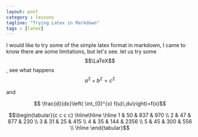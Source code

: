 ```yaml
---
layout: post
category : lessons
tagline: "Trying Latex in Markdown"
tags : [latex]
---
```

I would like to try some of the simple latex format in markdown, I came to know there are some limitations, but let's see.
let us try some $$\LaTeX$$, see what happens $$a^2 + b^2 = c^2$$ 

and 

$$ \frac{d}{dx}\left( \int_{0}^{x} f(u)\,du\right)=f(x)$$
<!--more-->


$$\begin{tabular}{c c c c} 
\hline\hline
\hline 
1 & 50 & 837 & 970 \\  
2 & 47 & 877 & 230 \\ 
3 & 31 & 25 & 415 \\ 
4 & 35 & 144 & 2356 \\ 
5 & 45 & 300 & 556 \\
\hline
\end{tabular}$$